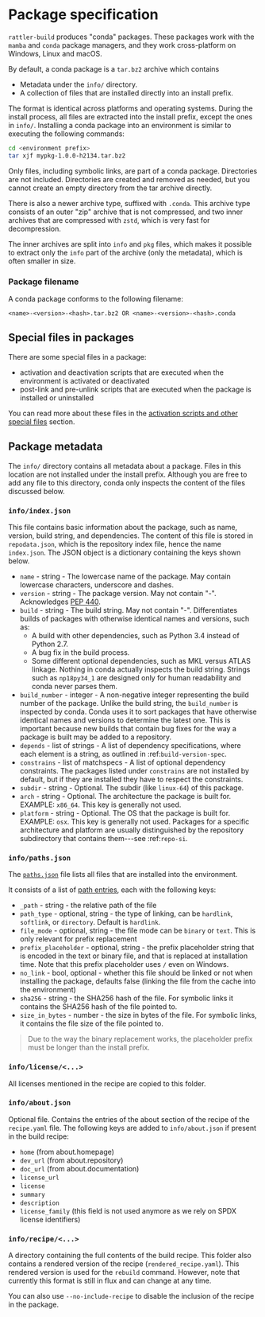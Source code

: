 # Package specification

`rattler-build` produces "conda" packages. These packages work with the `mamba`
and `conda` package managers, and they work cross-platform on Windows, Linux and
macOS.

By default, a conda package is a `tar.bz2` archive which contains

* Metadata under the `info/` directory.
* A collection of files that are installed directly into an install prefix.

The format is identical across platforms and operating systems. During the
install process, all files are extracted into the install prefix, except the
ones in `info/`. Installing a conda package into an environment
is similar to executing the following commands:

```bash
cd <environment prefix>
tar xjf mypkg-1.0.0-h2134.tar.bz2
```

Only files, including symbolic links, are part of a conda package. Directories
are not included. Directories are created and removed as needed, but you cannot
create an empty directory from the tar archive directly.

There is also a newer archive type, suffixed with `.conda`. This archive type
consists of an outer "zip" archive that is not compressed, and two inner
archives that are compressed with `zstd`, which is very fast for decompression.

The inner archives are split into `info` and `pkg` files, which makes it
possible to extract only the `info` part of the archive (only the metadata),
which is often smaller in size.

### Package filename

A conda package conforms to the following filename:

```
<name>-<version>-<hash>.tar.bz2 OR <name>-<version>-<hash>.conda
```

## Special files in packages

There are some special files in a package:

- activation and deactivation scripts that are executed when the environment is activated or deactivated
- post-link and pre-unlink scripts that are executed when the package is installed or uninstalled

You can read more about these files in the [activation scripts and other special files](./special_files.md) section.

## Package metadata

The `info/` directory contains all metadata about a package. Files in this
location are not installed under the install prefix. Although you are free to
add any file to this directory, conda only inspects the content of the files
discussed below.

### `info/index.json`

This file contains basic information about the package, such as name, version,
build string, and dependencies. The content of this file is stored in
`repodata.json`, which is the repository index file, hence the name
`index.json`. The JSON object is a dictionary containing the keys shown below.


* `name` - string - The lowercase name of the package. May contain lowercase
characters, underscore and dashes.
* `version` - string - The package version. May not contain "-". Acknowledges
  [PEP 440](https://www.python.org/dev/peps/pep-0440/).
* `build` - string - The build string. May not contain "-". Differentiates
  builds of packages with otherwise identical names and versions, such as:
  * A build with other dependencies, such as Python 3.4 instead of Python 2.7.
  * A bug fix in the build process.
  * Some different optional dependencies, such as MKL versus ATLAS linkage.
    Nothing in conda actually inspects the build string. Strings such as
    `np18py34_1` are designed only for human readability and conda never parses
    them.
* `build_number` - integer - A non-negative integer representing the build
  number of the package. Unlike the build string, the `build_number` is
  inspected by conda. Conda uses it to sort packages that have otherwise
  identical names and versions to determine the latest one. This is important
  because new builds that contain bug fixes for the way a package is built may
  be added to a repository.
* `depends` - list of strings - A list of dependency specifications, where each
  element is a string, as outlined in :ref:`build-version-spec`.
* `constrains` - list of matchspecs - A list of optional dependency constraints.
  The packages listed under `constrains` are not installed by default, but if
  they are installed they have to respect the constraints.
* `subdir` - string - Optional. The subdir (like `linux-64`) of this package.
* `arch` - string - Optional. The architecture the package is built for.
  EXAMPLE: `x86_64`. This key is generally not used.
* `platform` - string - Optional. The OS that the package is built for. EXAMPLE:
  `osx`. This key is generally not used. Packages for a specific architecture
  and platform are usually distinguished by the repository subdirectory that
  contains them---see :ref:`repo-si`.

### `info/paths.json`

The
[`paths.json`](https://docs.rs/rattler_conda_types/latest/rattler_conda_types/package/struct.PathsJson.html)
file lists all files that are installed into the environment.

It consists of a list of [path
entries](https://docs.rs/rattler_conda_types/latest/rattler_conda_types/package/struct.PathsEntry.html),
each with the following keys:

* `_path` - string - the relative path of the file
* `path_type` - optional, string - the type of linking, can be `hardlink`,
  `softlink`, or `directory`. Default is `hardlink`.
* `file_mode` - optional, string - the file mode can be `binary` or `text`. This
  is only relevant for prefix replacement
* `prefix_placeholder` - optional, string - the prefix placeholder string that
  is encoded in the text or binary file, and that is replaced at installation
  time. Note that this prefix placeholder uses `/` even on Windows.
* `no_link` - bool, optional - whether this file should be linked or not
  when installing the package, defaults false (linking the file from the cache
  into the environment)
* `sha256` - string - the SHA256 hash of the file. For symbolic links it
  contains the SHA256 hash of the file pointed to.
* `size_in_bytes` - number - the size in bytes of the file. For symbolic links,
  it contains the file size of the file pointed to.

> Due to the way the binary replacement works, the placeholder prefix must be
> longer than the install prefix.

### `info/license/<...>`

All licenses mentioned in the recipe are copied to this folder.

### `info/about.json`

Optional file. Contains the entries of the about section of the recipe of the
`recipe.yaml` file. The following keys are added to `info/about.json` if present
in the build recipe:

* `home` (from about.homepage)
* `dev_url` (from about.repository)
* `doc_url` (from about.documentation)
* `license_url`
* `license`
* `summary`
* `description`
* `license_family` (this field is not used anymore as we rely on SPDX license identifiers)


### `info/recipe/<...>`

A directory containing the full contents of the build recipe.
This folder also contains a rendered version of the recipe (`rendered_recipe.yaml`).
This rendered version is used for the `rebuild` command.
However, note that currently this format is still in flux and can change at any time.

You can also use `--no-include-recipe` to disable the inclusion of the recipe in the package.
